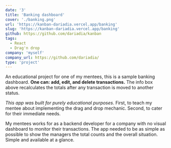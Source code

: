 ```yaml
---
date: '3'
title: 'Banking dashboard'
cover: './banking.png'
url: 'https://kanban-dariadia.vercel.app/banking'
slug: 'https://kanban-dariadia.vercel.app/banking'
github: https://github.com/dariadia/kanban
tags: 
  - React 
  - Drag'n drop
company: 'myself'
company_url: https://github.com/dariadia/
type: 'project'
---
```


An educational project for one of my mentees, this is a sample banking dashboard. **One can: add, edit, and delete transactions.** The info box above recalculates the totals after any transaction is moved to another status. 

_This app was built for purely educational purposes_. First, to teach my mentee about implementing the drag and drop mechanic. Second, to cater for their immediate needs.

My mentees works for as a backend developer for a company with no visual dashboard to monitor their transactions. The app needed to be as simple as possible to show the managers the total counts and the overall situation. Simple and available at a glance.
